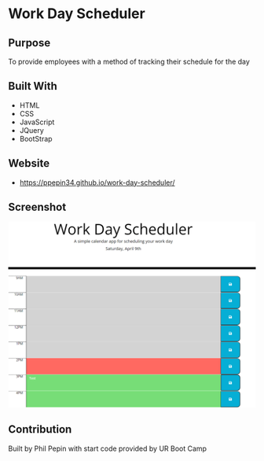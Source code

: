 # Work Day Scheduler

## Purpose
To provide employees with a method of tracking their schedule for the day

## Built With
* HTML
* CSS
* JavaScript
* JQuery
* BootStrap

## Website
* https://ppepin34.github.io/work-day-scheduler/

## Screenshot
![screenshot of webpage](./assets/images/work-day-scheduler.png)

## Contribution

Built by Phil Pepin with start code provided by UR Boot Camp